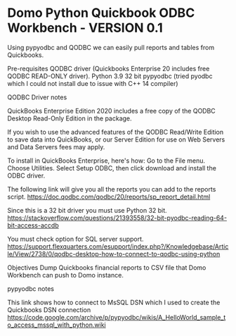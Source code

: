 # Domo Python Quickbook ODBC Workbench - VERSION 0.1

Using pypyodbc and QODBC we can easily pull reports and tables from Quickbooks.

Pre-requisites
QODBC driver (Quickbooks Enterprise 20 includes free QODBC READ-ONLY driver).
Python 3.9 32 bit
pypyodbc (tried pyodbc which I could not install due to issue with C++ 14 compiler)

QODBC Driver notes

QuickBooks Enterprise Edition 2020 includes a free copy of the QODBC Desktop Read-Only Edition in the package. 

If you wish to use the advanced features of the QODBC Read/Write Edition to save data into QuickBooks, or our Server Edition for use on Web Servers and Data Servers fees may apply.

To install in QuickBooks Enterprise, here's how:
Go to the File menu.
Choose Utilities.
Select Setup ODBC, then click download and install the ODBC driver.

The following link will give you all the reports you can add to the reports script.
https://doc.qodbc.com/qodbc/20/reports/sp_report_detail.html

Since this is a 32 bit driver you must use Python 32 bit.
https://stackoverflow.com/questions/21393558/32-bit-pyodbc-reading-64-bit-access-accdb

You must check option for SQL server support.
https://support.flexquarters.com/esupport/index.php?/Knowledgebase/Article/View/2738/0/qodbc-desktop-how-to-connect-to-qodbc-using-python

Objectives
Dump Quickbooks financial reports to CSV file that Domo Workbench can push to Domo instance.

pypyodbc notes 

This link shows how to connect to MsSQL DSN which I used to create the Quickbooks DSN connection 
https://code.google.com/archive/p/pypyodbc/wikis/A_HelloWorld_sample_to_access_mssql_with_python.wiki
